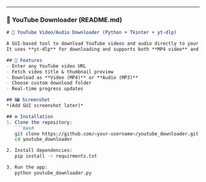 
---

### 🎵 YouTube Downloader (README.md)
```markdown
# 🎵 YouTube Video/Audio Downloader (Python + Tkinter + yt-dlp)

A GUI-based tool to download YouTube videos and audio directly to your computer.  
It uses **yt-dlp** for downloading and supports both **MP4 video** and **MP3 audio**.

## 🚀 Features
- Enter any YouTube video URL
- Fetch video title & thumbnail preview
- Download as **Video (MP4)** or **Audio (MP3)**
- Choose custom download folder
- Real-time progress updates

## 🖼️ Screenshot
*(Add GUI screenshot later)*

## ⚙️ Installation
1. Clone the repository:
   ```bash
   git clone https://github.com/<your-username>/youtube_downloader.git
   cd youtube_downloader

2. Install dependencies:
   pip install -r requirments.txt

3. Run the app:
   python youtube_downloader.py